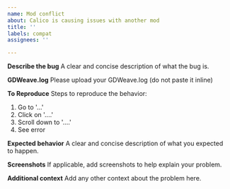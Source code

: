 ```yaml
---
name: Mod conflict
about: Calico is causing issues with another mod
title: ''
labels: compat
assignees: ''

---
```


**Describe the bug**
A clear and concise description of what the bug is.

**GDWeave.log**
Please upload your GDWeave.log (do not paste it inline)

**To Reproduce**
Steps to reproduce the behavior:
1. Go to '...'
2. Click on '....'
3. Scroll down to '....'
4. See error

**Expected behavior**
A clear and concise description of what you expected to happen.

**Screenshots**
If applicable, add screenshots to help explain your problem.

**Additional context**
Add any other context about the problem here.
